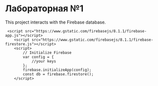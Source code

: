 # Лабораторная №1

This project interacts with the Firebase database.

```
 <script src="https://www.gstatic.com/firebasejs/8.1.1/firebase-app.js"></script>
    <script src="https://www.gstatic.com/firebasejs/8.1.1/firebase-firestore.js"></script>
    <script>
        // Initialize Firebase
        var config = {
            //your keys
        };
        firebase.initializeApp(config);
        const db = firebase.firestore();   
    </script>
```
